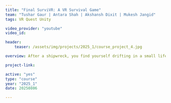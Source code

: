 ```yaml
---
title: "Final SurviVR: A VR Survival Game"
team: "Tushar Gaur | Antara Shah | Akshansh Dixit | Mukesh Jangid"
tags: VR Quest Unity

video_provider: "youtube"
video_id:

header:
    teaser: /assets/img/projects/2025_1/course_project_4.jpg

overview: After a shipwreck, you find yourself drifting in a small lifeboat. In the distance lies an island, your only hope for survival. Your mission is to row your way there while facing the dangers of the open sea.<br><br>Not all sea creatures are a threat. Some fish can be safely targeted and caught to aid your journey. Collect enough, and you can use them to distract the shark, buying precious time to row forward.<br><br>With two controllers, one for rowing and one for catching fish, you must balance your actions carefully. Move ahead, gather resources, and protect yourself from the shark.<br><br>The goal is simple: reach the island before the shark gets you, and survive the perilous voyage.

project-link:

active: "yes"
type: "course"
year: "2025_1"
date: 20250806

---
```

